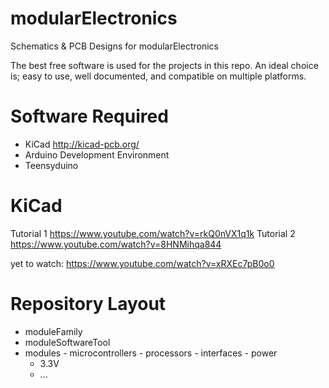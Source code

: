 # modularElectronics
Schematics &amp; PCB Designs for modularElectronics

The best free software is used for the projects in this repo. An ideal choice is; easy to use, well documented, and compatible on multiple platforms.

# Software Required
 - KiCad http://kicad-pcb.org/
 - Arduino Development Environment    
 - Teensyduino
 
 # KiCad
Tutorial 1 https://www.youtube.com/watch?v=rkQ0nVX1q1k
Tutorial 2 https://www.youtube.com/watch?v=8HNMihqa844

yet to watch:
https://www.youtube.com/watch?v=xRXEc7pB0o0

# Repository Layout

 - moduleFamily
  - moduleSoftwareTool
   - modules 
    - microcontrollers
    - processors
    - interfaces
    - power
     - 3.3V
     - ...
